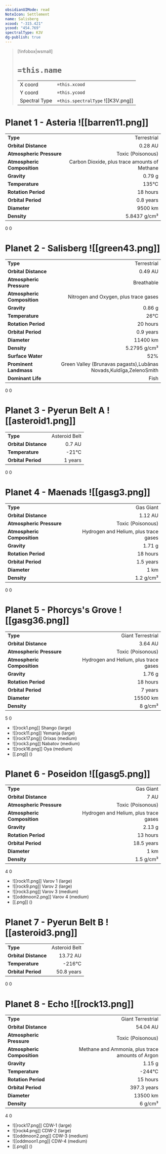 ```yaml
---
obsidianUIMode: read
NoteIcon: Settlement
name: Salisberg
xcood: "-315.421"
ycood: "454.769"
spectralType: K3V
dg-publish: true
---
```

> [!infobox|wsmall]
> # `=this.name`
> | | |
> | - | - |
> | X coord | `=this.xcood` |
> | Y coord| `=this.ycood` |
> | Spectral Type | `=this.spectralType` ![[K3V.png]] |

# Planet 1 - Asteria ![[barren11.png]]
|                             |                           |
| --------------------------- | -------------------------:|
| **Type**                    |             Terrestrial |
| **Orbital Distance**        |   0.28 AU |
| **Atmospheric Pressure**    |       Toxic (Poisonous) |
| **Atmospheric Composition** |      Carbon Dioxide, plus trace amounts of Methane |
| **Gravity**                 |        0.79 g |
| **Temperature**             |    135°C |
| **Rotation Period**         |  18 hours |
| **Orbital Period** | 0.8 years |
| **Diameter**                |      9500 km | 
| **Density**                 |    5.8437 g/cm³ |



0
0



# Planet 2 - Salisberg ![[green43.png]]
|                             |                           |
| --------------------------- | -------------------------:|
| **Type**                    |             Terrestrial |
| **Orbital Distance**        |   0.49 AU |
| **Atmospheric Pressure**    |       Breathable |
| **Atmospheric Composition** |      Nitrogen and Oxygen, plus trace gases |
| **Gravity**                 |        0.86 g |
| **Temperature**             |    26°C |
| **Rotation Period**         |  20 hours |
| **Orbital Period** | 0.9 years |
| **Diameter**                |      11400 km | 
| **Density**                 |    5.2795 g/cm³ |
| **Surface Water**           |           52% | 
| **Prominent Landmass**      |         Green Valley (Brunavas pagasts),Lubānas Novads,Kuldīga,ZelenoSmith | 
| **Dominant Life**           |         Fish |



0
0



# Planet 3 - Pyerun Belt A ![[asteroid1.png]]
|                             |                           |
| --------------------------- | -------------------------:|
| **Type**                    |             Asteroid Belt |
| **Orbital Distance**        |   0.7 AU |
| **Temperature**             |    -21°C |
| **Orbital Period** | 1 years |



0
0



# Planet 4 - Maenads ![[gasg3.png]]
|                             |                           |
| --------------------------- | -------------------------:|
| **Type**                    |             Gas Giant |
| **Orbital Distance**        |   1.12 AU |
| **Atmospheric Pressure**    |       Toxic (Poisonous) |
| **Atmospheric Composition** |      Hydrogen and Helium, plus trace gases |
| **Gravity**                 |        1.71 g |
| **Rotation Period**         |  18 hours |
| **Orbital Period** | 1.5 years |
| **Diameter**                |      1 km | 
| **Density**                 |    1.2 g/cm³ |



0
0



# Planet 5 - Phorcys's Grove ![[gasg36.png]]
|                             |                           |
| --------------------------- | -------------------------:|
| **Type**                    |             Giant Terrestrial |
| **Orbital Distance**        |   3.64 AU |
| **Atmospheric Pressure**    |       Toxic (Poisonous) |
| **Atmospheric Composition** |      Hydrogen and Helium, plus trace gases |
| **Gravity**                 |        1.76 g |
| **Rotation Period**         |  18 hours |
| **Orbital Period** | 7 years |
| **Diameter**                |      15500 km | 
| **Density**                 |    8 g/cm³ |



5
0

- ![[rock1.png]] Shango (large)
- ![[rock11.png]] Yemanja (large)
- ![[rock17.png]] Orixas (medium)
- ![[rock3.png]] Nabatov (medium)
- ![[rock16.png]] Oya (medium)
- [[.png]]  ()

# Planet 6 - Poseidon ![[gasg5.png]]
|                             |                           |
| --------------------------- | -------------------------:|
| **Type**                    |             Gas Giant |
| **Orbital Distance**        |   7 AU |
| **Atmospheric Pressure**    |       Toxic (Poisonous) |
| **Atmospheric Composition** |      Hydrogen and Helium, plus trace gases |
| **Gravity**                 |        2.13 g |
| **Rotation Period**         |  13 hours |
| **Orbital Period** | 18.5 years |
| **Diameter**                |      1 km | 
| **Density**                 |    1.5 g/cm³ |



4
0

- ![[rock11.png]] Varov 1 (large)
- ![[rock9.png]] Varov 2 (large)
- ![[rock3.png]] Varov 3 (medium)
- ![[oddmoon2.png]] Varov 4 (medium)
- [[.png]]  ()

# Planet 7 - Pyerun Belt B ![[asteroid3.png]]
|                             |                           |
| --------------------------- | -------------------------:|
| **Type**                    |             Asteroid Belt |
| **Orbital Distance**        |   13.72 AU |
| **Temperature**             |    -216°C |
| **Orbital Period** | 50.8 years |



0
0



# Planet 8 - Echo ![[rock13.png]]
|                             |                           |
| --------------------------- | -------------------------:|
| **Type**                    |             Giant Terrestrial |
| **Orbital Distance**        |   54.04 AU |
| **Atmospheric Pressure**    |       Toxic (Poisonous) |
| **Atmospheric Composition** |      Methane and Ammonia, plus trace amounts of Argon |
| **Gravity**                 |        1.15 g |
| **Temperature**             |    -244°C |
| **Rotation Period**         |  15 hours |
| **Orbital Period** | 397.3 years |
| **Diameter**                |      13500 km | 
| **Density**                 |    6 g/cm³ |



4
0

- ![[rock17.png]] CDW-1 (large)
- ![[rock4.png]] CDW-2 (large)
- ![[oddmoon2.png]] CDW-3 (medium)
- ![[oddmoon1.png]] CDW-4 (medium)
- [[.png]]  ()

